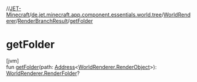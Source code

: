 //[JET-Minecraft](../../../../index.md)/[de.jet.minecraft.app.component.essentials.world.tree](../../index.md)/[WorldRenderer](../index.md)/[RenderBranchResult](index.md)/[getFolder](get-folder.md)

# getFolder

[jvm]\
fun [getFolder](get-folder.md)(path: [Address](../../../../../JET-Native/-j-e-t--native/de.jet.library.tool.smart.positioning/-address/index.md)&lt;[WorldRenderer.RenderObject](../-render-object/index.md)&gt;): [WorldRenderer.RenderFolder](../-render-folder/index.md)?
